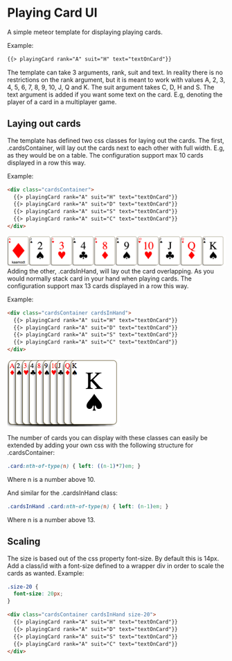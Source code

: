 # Playing Card UI

A simple meteor template for displaying playing cards.

Example:
```html
{{> playingCard rank="A" suit="H" text="textOnCard"}}
```
The template can take 3 arguments, rank, suit and text. In reality there is no restrictions on the rank argument, but it is meant to work with values A, 2, 3, 4, 5, 6, 7, 8, 9, 10, J, Q and K. The suit argument takes C, D, H and S. The text argument is added if you want some text on the card. E.g, denoting the player of a card in a multiplayer game.

## Laying out cards

The template has defined two css classes for laying out the cards. The first, .cardsContainer, will lay out the cards next to each other with full width. E.g, as they would be on a table. The configuration support max 10 cards displayed in a row this way.

Example:
```HTML
<div class="cardsContainer">
  {{> playingCard rank="A" suit="H" text="textOnCard"}}
  {{> playingCard rank="A" suit="D" text="textOnCard"}}
  {{> playingCard rank="A" suit="S" text="textOnCard"}}
  {{> playingCard rank="A" suit="C" text="textOnCard"}}
</div>
```
![Alt text](https://github.com/kaamodt/meteor-playing-cards-ui/blob/screenshots/screenshots/tableLayout.png?raw=true "Table Layout")
Adding the other, .cardsInHand, will lay out the card overlapping. As you would normally stack card in your hand when playing cards. The configuration support max 13 cards displayed in a row this way.


Example:
```HTML
<div class="cardsContainer cardsInHand">
  {{> playingCard rank="A" suit="H" text="textOnCard"}}
  {{> playingCard rank="A" suit="D" text="textOnCard"}}
  {{> playingCard rank="A" suit="S" text="textOnCard"}}
  {{> playingCard rank="A" suit="C" text="textOnCard"}}
</div>
```
![Alt text](https://github.com/kaamodt/meteor-playing-cards-ui/blob/screenshots/screenshots/handLayout.png?raw=true "Hand Layout")

The number of cards you can display with these classes can easily be extended by adding your own css with the following structure for .cardsContainer:

```css
.card:nth-of-type(n) { left: ((n-1)*7)em; }
```
Where n is a number above 10.

And similar for the .cardsInHand class:

```css
.cardsInHand .card:nth-of-type(n) { left: (n-1)em; }
```
Where n is a number above 13.

## Scaling

The size is based out of the css property font-size. By default this is 14px. Add a class/id with a font-size defined to a wrapper div in order to scale the cards as wanted. Example:

```css
.size-20 {
  font-size: 20px;
}
```
```html
<div class="cardsContainer cardsInHand size-20">
  {{> playingCard rank="A" suit="H" text="textOnCard"}}
  {{> playingCard rank="A" suit="D" text="textOnCard"}}
  {{> playingCard rank="A" suit="S" text="textOnCard"}}
  {{> playingCard rank="A" suit="C" text="textOnCard"}}
</div>
```
